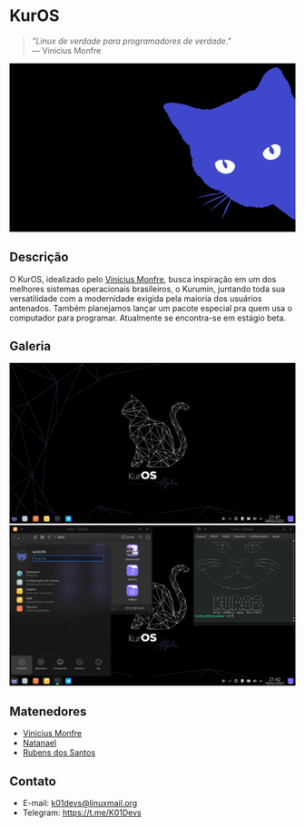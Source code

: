 # KurOS

> _"Linux de verdade para programadores de verdade."_ <br>
> — Vinicius Monfre

<img src="assets/bluekuro.png">

## Descrição

O KurOS, idealizado pelo [Vinicius Monfre](), busca inspiração em um dos melhores sistemas operacionais brasileiros, o Kurumin, juntando toda sua versatilidade com a modernidade exigida pela maioria dos usuários antenados. Também planejamos lançar um pacote especial pra quem usa o computador para programar. Atualmente se encontra-se em estágio beta.

## Galeria

<img src="assets/desktop.jpg">
<img src="assets/applications.jpg">

## Matenedores

* [Vinicius Monfre](https://github.com/Programar-em-Linux)
* [Natanael](https://github.com/sudo-give-me-coffee)
* [Rubens dos Santos](https://github.com/kaetaen/kaetaen)

## Contato

* E-mail: k01devs@linuxmail.org
* Telegram: https://t.me/K01Devs
